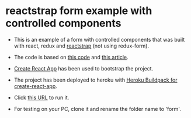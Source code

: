 # reactstrap form example with controlled components

- This is an example of a form with controlled components that was built with react, redux and [reactstrap](https://github.com/reactstrap/reactstrap) (not using redux-form).

- The code is based on [this code](https://github.com/lorenseanstewart/react-controlled-form-components) and [this article](https://github.com/lorenseanstewart/react-controlled-form-components).

- [Create React App](https://github.com/facebookincubator/create-react-app) has been used to bootstrap the project.

- The project has been deployed to heroku with [Heroku Buildpack for create-react-app](https://github.com/mars/create-react-app-buildpack).

- Click [this URL](https://reactstrap-form.herokuapp.com/) to run it.

- For testing on your PC, clone it and rename the folder name to 'form'.
